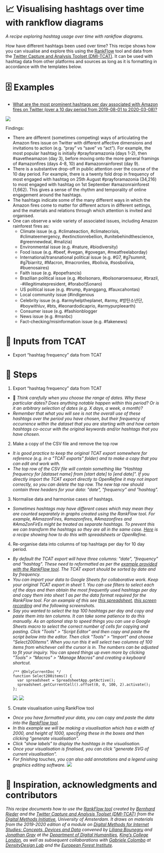 # 📈 Visualising hashtags over time with rankflow diagrams

*A recipe exploring hashtag usage over time with rankflow diagrams.*

How have different hashtags been used over time? This recipe shows how you can visualise and explore this using the [RankFlow](http://labs.polsys.net/tools/rankflow/) tool and data from the [Twitter Capture and Analysis Toolset (DMI-TCAT)](https://github.com/digitalmethodsinitiative/dmi-tcat). It can be used with hashtag data from other platforms and sources as long as it is formatting in accordance with the templates below.

# 🗄️ Examples

- [What are the most prominent hashtags per day associated with Amazon fires on Twitter (over a 10 day period from 2019-08-01 to 2020-03-08)?](https://i.imgur.com/rYYNZZu.jpg)

![](https://i.imgur.com/rYYNZZu.jpg)

Findings:

- There are different (sometimes competing) ways of articulating the Amazon fires issue on Twitter with different affective dimensions and invitations to action (e.g. “pray” vs “save” vs “act”). For example, the most popular hashtag is initially #prayforamazonia (days 1-2), then #savetheamazon (day 3), before moving onto the more general framings of #amazonfires (days 4-8, 10) and #amazonrainforest (day 9).
- There is a substantive drop-off in public attention over the course of the 10 day period. For example, there is a twenty fold drop in frequency of most engaged with hashtag on 25th August #prayforamazonia (34,216) to most engaged with hashtag on 1st September #amazonrainforest (1,662). This gives a sense of the rhythm and temporality of online engagement around the hashtags.
- The hashtags indicate some of the many different ways in which the Amazon fires come to matter for different actors in different settings, and the materials and relations through which attention is invited and organised.
- One can observe a wide variety of associated issues, including Amazon rainforest fires as:
  - Climate issue (e.g. #climateaction, #climatecrisis, #climateemergency, #extinctionrebellion, #unitebehindthescience, #greennewdeal, #malizia)
  - Environmental issue (e.g. #nature, #biodiversity)
  - Food issue (e.g. #beef, #vegan, #govegan, #meatfreelaborday)
  - International/transnational political issue (e.g. #G7, #g7summit, #g7biarritz, #Macron, #macronlies, #bolivia, #sosbolivia, #buenosaires)
  - Faith issue (e.g. #popefrancis)
  - Brazilian political issue (e.g. #bolsonaro, #bolsonaroensueur, #brazil, -#illegitimatepresident, #forabol卐onaro)
  - US political issue (e.g. #trump, #yanggang, #fauxcahontas)
  - Local community issue (#indigenous
  - Celebrity issue (e.g. #armyhelptheplanet, #army, #방탄소년단, #boywithluv, #bts, #leonardodicaprio, #armypurpleearth)
  - Consumer issue (e.g. #fashionblogger
  - News issue (e.g. #msnbc)
  - Fact-checking/misinformation issue (e.g. #fakenews)


# 🧱 Inputs from TCAT

- Export “hashtag frequency” data from TCAT

# 📃 Steps

1. Export “hashtag frequency” data from TCAT
  - 🤔 *Think carefully when you choose the range of dates. Why these particular dates? Does anything notable happen within this period? Or is it an arbitrary selection of dates (e.g. X days, a week, a month)?*
  - *Remember that what you will see is not the overall use of these hashtags over the period you have chosen, but their frequency of occurrence within the dataset that you are starting with and how certain hashtags co-occur with the original keywords and/or hashtags that you have chosen.*
2. Make a copy of the CSV file and remove the top row
  - *It is good practice to keep the original TCAT export somewhere for reference (e.g. in a "TCAT exports" folder) and to make a copy that you can edit and work with.*
  - *The top row of the CSV file will contain something like "Hashtag frequency for [dataset name] from [start date] to [end date]". If you directly import the TCAT export directly to OpenRefine it may not import correctly, so you can delete the top row. The new top row should contain three headers for your data: "date", "frequency" and "hashtag".*
3. Normalise data and harmonise cases of hashtags.
  - *Sometimes hashtags may have different cases which may mean they are counted separately in graphs created using the RankFlow tool. For example, #AmazonFires, #amazonfires, #Amazonfires and #AmaZonFirEs might be treated as separate hashtags. To prevent this we can transform the hashtags so they are all in the same case. [Here](/case-insensitive-hashtags.md) is a recipe showing how to do this with spreadsheets or OpenRefine.*
4. Re-organise data into columns of top hashtags per day for 10 day period.
  - *By default the TCAT export will have three columns: "date", "frequency" and "hashtag". These need to reformatted as per the [example provided with the RankFlow tool](http://labs.polsys.net/tools/rankflow/). The TCAT export should be sorted by date and by frequency.*
  - *You can import your data to Google Sheets for collaborative work. Keep your original TCAT export in sheet 1. You can use filters to select each of the days and then obtain the most frequently used hashtags per day and copy them into sheet 1 as per the data format required for the RankFlow tool. For an example of this see [this spreadsheet](https://docs.google.com/spreadsheets/d/1LZ17LekrMHDVxY87AoAZqa_9kPgL47E2vK36pXXSnrE/edit?usp=sharing), [this screen recording](https://i.imgur.com/9MYEoFn.mp4) and the following screenshots.*
  - *Say you wanted to select the top 100 hashtags per day and copy and paste them into ten columns. It can take some patience to do this manually. As an optional step to speed things you can use a Google Sheets macro to select the correct number of cells for copying and pasting. Click "Tools" > "Script Editor" and then copy and paste the script below into the editor. Then click "Tools" > "Import" and choose "Select200items". When you run this it will select two columns of 100 items from whichever cell the cursor is in. The numbers can be adjusted to fit your inquiry. You can speed things up even more by clicking "Tools" > "Macros" > "Manage Macros" and creating a keyboard shortcut.*
    ```
    /** @OnlyCurrentDoc */
    function Select200items() {
      var spreadsheet = SpreadsheetApp.getActive();
      spreadsheet.getCurrentCell().offset(0, 0, 100, 2).activate();
    };
    ```
    ![](https://i.imgur.com/HyYkYLM.png)
    ![](https://i.imgur.com/EBaLrOF.png)
5. Create visualisation using RankFlow tool
  - *Once you have formatted your data, you can copy and paste the data into the [RankFlow tool](http://labs.polsys.net/tools/rankflow/).*
  - *In this example we will be making a visualisation which has a width of 2000, and height of 1000, specifying these in the boxes and then clicking "generate visualisation".*
  - *Click "show labels" to display the hashtags in the visualisation.*
  - *Once your visualisation is finalised, you can click "generate SVG of current visualisation".*
  - *For finishing touches, you can also add annotations and a legend using graphics editing software.*
    ![](https://i.imgur.com/SY9BhwD.gif)


# 🐙 Inspiration, acknowledgments and contributors


*This recipe documents how to use the [RankFlow tool](http://labs.polsys.net/tools/rankflow/) created by [Bernhard Rieder](http://thepoliticsofsystems.net/about/) and the [Twitter Capture and Analysis Toolset (DMI-TCAT)](https://github.com/digitalmethodsinitiative/dmi-tcat) from the [Digital Methods Initiative](https://digitalmethods.net/), University of Amsterdam. It draws on materials from the 2019-2020 edition of a module on [Digital Methods for Internet Studies: Concepts, Devices and Data](https://www.kcl.ac.uk/artshums/depts/ddh/modules/level7/7aavdm28) convened by [Liliana Bounegru](https://lilianabounegru.org/) and [Jonathan Gray](http://jonathangray.org/) at the [Department of Digital Humanities](https://www.kcl.ac.uk/ddh), [King’s College London](http://kcl.ac.uk/), as well as subsequent collaborations with [Gabriele Colombo](https://densitydesign.org/person/gabriele-colombo/) at [DensityDesign Lab](https://densitydesign.org/) and the [European Forest Institute](https://www.efi.int/).*
